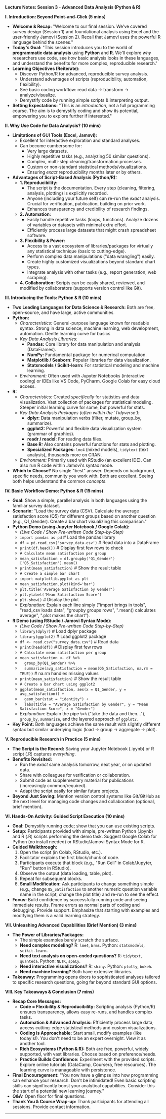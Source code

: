 **Lecture Notes: Session 3 - Advanced Data Analysis (Python & R)**


**I. Introduction: Beyond Point-and-Click (5 mins)**

*   **Welcome & Recap:** "Welcome to our final session. We've covered survey design (Session 1) and foundational analysis using Excel and the user-friendly Jamovi (Session 2). Recall that Jamovi uses the powerful R language behind the scenes."
*   **Today's Goal:** "This session introduces you to the world of **programmatic data analysis** using **Python** and **R**. We'll explore *why* researchers use code, see *how* basic analysis looks in these languages, and understand the benefits for more complex, reproducible research."
*   **Learning Objectives (Reiterate):**
    *   Discover Python/R for advanced, reproducible survey analysis.
    *   Understand advantages of scripts (reproducibility, automation, flexibility).
    *   See basic coding workflow: read data -> transform -> analyze/visualize.
    *   Demystify code by running simple scripts & interpreting output.
*   **Setting Expectations:** "This is an *introduction*, not a full programming course. The aim is to demystify coding and show its potential, empowering you to explore further if interested."

**II. Why Use Code for Data Analysis? (10 mins)**

*   **Limitations of GUI Tools (Excel, Jamovi):**
    *   Excellent for interactive exploration and standard analyses.
    *   Can become cumbersome for:
        *   Very large datasets.
        *   Highly repetitive tasks (e.g., analyzing 50 similar questions).
        *   Complex, multi-step cleaning/transformation processes.
        *   Custom or non-standard statistical methods/visualizations.
        *   Ensuring *exact* reproducibility months later or by others.
*   **Advantages of Script-Based Analysis (Python/R):**
    *   **1. Reproducibility:**
        *   The script *is* the documentation. Every step (cleaning, filtering, analysis, plotting) is explicitly recorded.
        *   Anyone (including your future self) can re-run the *exact* analysis. Crucial for verification, publication, building on prior work.
        *   Enhances transparency and credibility of research findings.
    *   **2. Automation:**
        *   Easily handle repetitive tasks (loops, functions). Analyze dozens of variables or datasets with minimal extra effort.
        *   Efficiently process large datasets that might crash spreadsheet software.
    *   **3. Flexibility & Power:**
        *   Access to a vast ecosystem of libraries/packages for virtually any statistical technique (basic to cutting-edge).
        *   Perform complex data manipulations ("data wrangling") easily.
        *   Create highly customized visualizations beyond standard chart types.
        *   Integrate analysis with other tasks (e.g., report generation, web scraping).
    *   **4. Collaboration:** Scripts can be easily shared, reviewed, and modified by collaborators (supports version control like Git).

**III. Introducing the Tools: Python & R (10 mins)**

*   **Two Leading Languages for Data Science & Research:** Both are free, open-source, and have large, active communities.
*   **Python:**
    *   *Characteristics:* General-purpose language known for readable syntax. Strong in data science, machine learning, web development, automation. Gentle learning curve for basics.
    *   *Key Data Analysis Libraries:*
        *   **Pandas:** Core library for data manipulation and analysis (DataFrames).
        *   **NumPy:** Fundamental package for numerical computation.
        *   **Matplotlib / Seaborn:** Popular libraries for data visualization.
        *   **Statsmodels / Scikit-learn:** For statistical modeling and machine learning.
    *   *Environment:* Often used with Jupyter Notebooks (interactive coding) or IDEs like VS Code, PyCharm. Google Colab for easy cloud access.
*   **R:**
    *   *Characteristics:* Created *specifically* for statistics and data visualization. Vast collection of packages for statistical modeling. Steeper initial learning curve for some, but powerful for stats.
    *   *Key Data Analysis Packages (often within the 'Tidyverse'):*
        *   **dplyr:** Data manipulation verbs (filter, mutate, group_by, summarize).
        *   **ggplot2:** Powerful and flexible data visualization system (grammar of graphics).
        *   **readr / readxl:** For reading data files.
        *   **Base R:** Also contains powerful functions for stats and plotting.
        *   **Specialized Packages:** `lme4` (mixed models), `tidytext` (text analysis), thousands more on CRAN.
    *   *Environment:* Primarily used with RStudio (an excellent IDE). Can also run R code within Jamovi's syntax mode.
*   **Which to Choose?** No single "best" answer. Depends on background, specific needs, community you work with. Both are excellent. Seeing both helps understand the common *concepts*.

**IV. Basic Workflow Demo: Python & R (15 mins)**

*   **Goal:** Show a simple, parallel analysis in both languages using the familiar survey dataset.
*   **Scenario:** "Load the survey data (CSV). Calculate the average satisfaction score (Q5) for different groups based on another question (e.g., Q1_Gender). Create a bar chart visualizing this comparison."
*   **Python Demo (using Jupyter Notebook / Google Colab):**
    *   *(Live Code / Show Pre-written Code Step-by-Step)*
    *   `import pandas as pd` # Load the pandas library
    *   `df = pd.read_csv('survey_data.csv')` # Read data into a DataFrame
    *   `print(df.head())` # Display first few rows to check
    *   `# Calculate mean satisfaction per group`
    *   `mean_satisfaction = df.groupby('Q1_Gender')['Q5_Satisfaction'].mean()`
    *   `print(mean_satisfaction)` # Show the result table
    *   `# Create a simple bar chart`
    *   `import matplotlib.pyplot as plt`
    *   `mean_satisfaction.plot(kind='bar')`
    *   `plt.title('Average Satisfaction by Gender')`
    *   `plt.ylabel('Mean Satisfaction Score')`
    *   `plt.show()` # Display the plot
    *   *Explanation:* Explain each line simply ("import brings in tools", "read_csv loads data", "groupby groups rows", ".mean() calculates average", ".plot makes the chart").
*   **R Demo (using RStudio / Jamovi Syntax Mode):**
    *   *(Live Code / Show Pre-written Code Step-by-Step)*
    *   `library(dplyr)` # Load dplyr package
    *   `library(ggplot2)` # Load ggplot2 package
    *   `df <- read.csv("survey_data.csv")` # Read data
    *   `print(head(df))` # Display first few rows
    *   `# Calculate mean satisfaction per group`
    *   `mean_satisfaction <- df %>%`
    *   `  group_by(Q1_Gender) %>%`
    *   `  summarize(avg_satisfaction = mean(Q5_Satisfaction, na.rm = TRUE))` # na.rm handles missing values
    *   `print(mean_satisfaction)` # Show the result table
    *   `# Create a bar chart using ggplot2`
    *   `ggplot(mean_satisfaction, aes(x = Q1_Gender, y = avg_satisfaction)) +`
    *   `  geom_bar(stat = "identity") +`
    *   `  labs(title = "Average Satisfaction by Gender", y = "Mean Satisfaction Score", x = "Gender")`
    *   *Explanation:* Explain the pipe `%>%` ("take the data and then..."), `group_by`, `summarize`, and the layered approach of `ggplot2`.
*   **Key Point:** Both languages achieve the same result with slightly different syntax but similar underlying logic (load -> group -> aggregate -> plot).

**V. Reproducible Research in Practice (5 mins)**

*   **The Script is the Record:** Saving your Jupyter Notebook (.ipynb) or R script (.R) captures *everything*.
*   **Benefits Revisited:**
    *   Run the *exact* same analysis tomorrow, next year, or on updated data.
    *   Share with colleagues for verification or collaboration.
    *   Submit code as supplementary material for publications (increasingly common/required).
    *   Adapt the script easily for similar future projects.
*   **Beyond Just Saving:** Mention version control systems like Git/GitHub as the next level for managing code changes and collaboration (optional, brief mention).

**VI. Hands-On Activity: Guided Script Execution (10 mins)**

*   **Goal:** Demystify running code; show that you can use existing scripts.
*   **Setup:** Participants provided with simple, pre-written Python (.ipynb) and R (.R) scripts performing the demo task. Suggest Google Colab for Python (no install needed) or RStudio/Jamovi Syntax Mode for R.
*   **Guided Walkthrough:**
    1.  Open the script (in Colab, RStudio, etc.).
    2.  Facilitator explains the first block/chunk of code.
    3.  Participants execute that block (e.g., "Run Cell" in Colab/Jupyter, "Run" button in RStudio).
    4.  Observe the output (data loading, table, plot).
    5.  Repeat for subsequent blocks.
    6.  **Small Modification:** Ask participants to change something simple (e.g., change `Q5_Satisfaction` to another numeric question variable name in the script, change the plot title) and re-run to see the effect.
*   **Focus:** Build confidence by successfully running code and seeing immediate results. Frame errors as normal parts of coding and debugging. Provide support. Emphasize that starting with examples and modifying them is a valid learning strategy.

**VII. Unleashing Advanced Capabilities (Brief Mention) (3 mins)**

*   **The Power of Libraries/Packages:**
    *   The simple examples barely scratch the surface.
    *   **Need complex modeling?** R: `lme4`, `brms`. Python: `statsmodels`, `scikit-learn`.
    *   **Need text analysis on open-ended questions?** R: `tidytext`, `quanteda`. Python: `NLTK`, `spaCy`.
    *   **Need interactive visualizations?** R: `shiny`. Python: `plotly`, `bokeh`.
    *   **Need machine learning?** Both have extensive libraries.
*   **Takeaway:** Programming opens doors to sophisticated analyses tailored to specific research questions, going far beyond standard GUI options.

**VIII. Key Takeaways & Conclusion (7 mins)**

*   **Recap Core Messages:**
    *   **Code = Flexibility & Reproducibility:** Scripting analysis (Python/R) ensures transparency, allows easy re-runs, and handles complex tasks.
    *   **Automation & Advanced Analysis:** Efficiently process large data; access cutting-edge statistical methods and custom visualizations.
    *   **Coding is Approachable:** Start small, modify examples (like today's!). You don't need to be an expert overnight. View it as another tool.
    *   **Rich Ecosystems (Python & R):** Both are free, powerful, widely supported, with vast libraries. Choose based on preference/needs.
    *   **Practice Builds Confidence:** Experiment with the provided scripts. Explore online tutorials (DataCamp, Coursera, free resources). The learning curve is manageable with persistence.
*   **Final Encouragement:** "You now have a glimpse into how programming can enhance your research. Don't be intimidated! Even basic scripting skills can significantly boost your analytical capabilities. Consider this the start of a potential new learning journey."
*   **Q&A:** Open floor for final questions.
*   **Thank You & Course Wrap-up:** Thank participants for attending all sessions. Provide contact information.

---
